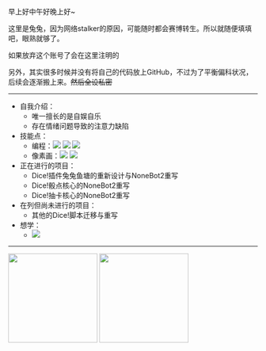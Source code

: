 早上好中午好晚上好~

这里是兔兔，因为网络stalker的原因，可能随时都会赛博转生。所以就随便填填吧，眼熟就够了。

如果放弃这个账号了会在这里注明的

另外，其实很多时候并没有将自己的代码放上GitHub，不过为了平衡偏科状况，后续会逐渐搬上来。~~然后全设私密~~

----

- 自我介绍：
  - 唯一擅长的是自娱自乐
  - 存在情绪问题导致的注意力缺陷
- 技能点：
  - 编程：![](https://img.shields.io/badge/-Python-blue) ![](https://img.shields.io/badge/-Lua-yellow) ![](https://img.shields.io/badge/-C-red)
  - 像素画：![](https://img.shields.io/badge/-Dotpict-ff69b4) ![](https://img.shields.io/badge/-Aseprite-eeeeee)
- 正在进行的项目：
  - Dice!插件兔兔鱼塘的重新设计与NoneBot2重写
  - Dice!骰点核心的NoneBot2重写
  - Dice!抽卡核心的NoneBot2重写
- 在列但尚未进行的项目：
  - 其他的Dice!脚本迁移与重写
- 想学：
  - ![](https://img.shields.io/badge/-Blender-orange)

----

<img src="https://github-readme-stats.vercel.app/api/top-langs/?username=LilyBlack0930&layout=compact" height="180"/> <img src="https://github-readme-stats.vercel.app/api?username=LilyBlack0930&show_icons=true&count_private=true" height="180"/>
